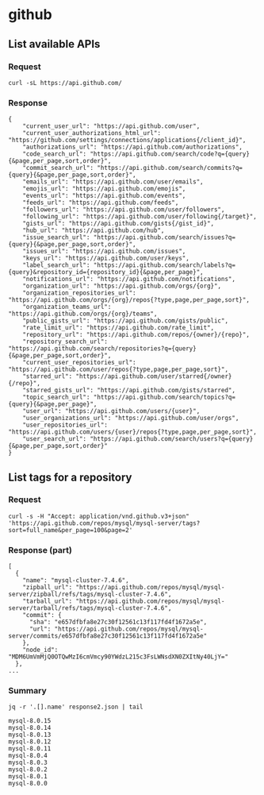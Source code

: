 # github

## List available APIs

### Request

    curl -sL https://api.github.com/

### Response

    {
        "current_user_url": "https://api.github.com/user",
        "current_user_authorizations_html_url": "https://github.com/settings/connections/applications{/client_id}",
        "authorizations_url": "https://api.github.com/authorizations",
        "code_search_url": "https://api.github.com/search/code?q={query}{&page,per_page,sort,order}",
        "commit_search_url": "https://api.github.com/search/commits?q={query}{&page,per_page,sort,order}",
        "emails_url": "https://api.github.com/user/emails",
        "emojis_url": "https://api.github.com/emojis",
        "events_url": "https://api.github.com/events",
        "feeds_url": "https://api.github.com/feeds",
        "followers_url": "https://api.github.com/user/followers",
        "following_url": "https://api.github.com/user/following{/target}",
        "gists_url": "https://api.github.com/gists{/gist_id}",
        "hub_url": "https://api.github.com/hub",
        "issue_search_url": "https://api.github.com/search/issues?q={query}{&page,per_page,sort,order}",
        "issues_url": "https://api.github.com/issues",
        "keys_url": "https://api.github.com/user/keys",
        "label_search_url": "https://api.github.com/search/labels?q={query}&repository_id={repository_id}{&page,per_page}",
        "notifications_url": "https://api.github.com/notifications",
        "organization_url": "https://api.github.com/orgs/{org}",
        "organization_repositories_url": "https://api.github.com/orgs/{org}/repos{?type,page,per_page,sort}",
        "organization_teams_url": "https://api.github.com/orgs/{org}/teams",
        "public_gists_url": "https://api.github.com/gists/public",
        "rate_limit_url": "https://api.github.com/rate_limit",
        "repository_url": "https://api.github.com/repos/{owner}/{repo}",
        "repository_search_url": "https://api.github.com/search/repositories?q={query}{&page,per_page,sort,order}",
        "current_user_repositories_url": "https://api.github.com/user/repos{?type,page,per_page,sort}",
        "starred_url": "https://api.github.com/user/starred{/owner}{/repo}",
        "starred_gists_url": "https://api.github.com/gists/starred",
        "topic_search_url": "https://api.github.com/search/topics?q={query}{&page,per_page}",
        "user_url": "https://api.github.com/users/{user}",
        "user_organizations_url": "https://api.github.com/user/orgs",
        "user_repositories_url": "https://api.github.com/users/{user}/repos{?type,page,per_page,sort}",
        "user_search_url": "https://api.github.com/search/users?q={query}{&page,per_page,sort,order}"
    }


## List tags for a repository

### Request

    curl -s -H "Accept: application/vnd.github.v3+json" 'https://api.github.com/repos/mysql/mysql-server/tags?sort=full_name&per_page=100&page=2'


### Response (part)

    [
      {
        "name": "mysql-cluster-7.4.6",
        "zipball_url": "https://api.github.com/repos/mysql/mysql-server/zipball/refs/tags/mysql-cluster-7.4.6",
        "tarball_url": "https://api.github.com/repos/mysql/mysql-server/tarball/refs/tags/mysql-cluster-7.4.6",
        "commit": {
          "sha": "e657dfbfa8e27c30f12561c13f117fd4f1672a5e",
          "url": "https://api.github.com/repos/mysql/mysql-server/commits/e657dfbfa8e27c30f12561c13f117fd4f1672a5e"
        },
        "node_id": "MDM6UmVmMjQ0OTQwMzI6cmVmcy90YWdzL215c3FsLWNsdXN0ZXItNy40LjY="
      },
    ...

### Summary

    jq -r '.[].name' response2.json | tail

    mysql-8.0.15
    mysql-8.0.14
    mysql-8.0.13
    mysql-8.0.12
    mysql-8.0.11
    mysql-8.0.4
    mysql-8.0.3
    mysql-8.0.2
    mysql-8.0.1
    mysql-8.0.0
